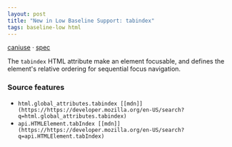 ```yaml
---
layout: post
title: "New in Low Baseline Support: tabindex"
tags: baseline-low html
---
```


[caniuse](https://caniuse.com/?search=tabindex) · [spec](https://html.spec.whatwg.org/multipage/interaction.html#attr-tabindex)

The `tabindex` HTML attribute make an element focusable, and defines the element's relative ordering for sequential focus navigation.

### Source features

- ``html.global_attributes.tabindex [[mdn]](https://https://developer.mozilla.org/en-US/search?q=html.global_attributes.tabindex)``
- ``api.HTMLElement.tabIndex [[mdn]](https://https://developer.mozilla.org/en-US/search?q=api.HTMLElement.tabIndex)``

